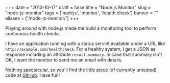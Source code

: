 
+++
date = "2013-10-17"
draft = false
title = "Node.js Monitor"
slug = "node-js-monitor"
tags = ['nodejs', 'monitor', 'health check']
banner = ""
aliases = ['/node-js-monitor/']
+++

Playing around with node.js made me build a monitoring tool to perform continuous health checks.

I have an application running with a status servlet available under a URL like `http://example.com/healthcheck`. For a healthy system, I get a JSON as response including an attribute `result.summary`. In case that summary isn't OK, I want the monitor to send me an email with details.

Nothing spectacular, so you'll find the little piece (of currently untested) code at [GitHub](https://github.com/gesellix/node-monitor). Have fun!



